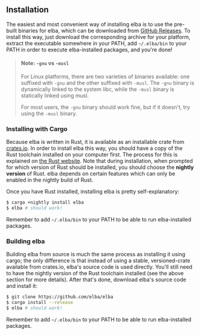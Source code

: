 ## Installation

The easiest and most convenient way of installing elba is to use the pre-built binaries for elba, which can be downloaded from [GitHub Releases](https://github.com/elba/elba/releases). To install this way, just download the corresponding archive for your platform, extract the executable somewhere in your PATH, add `~/.elba/bin` to your PATH in order to execute elba-installed packages, and you're done!

> #### Note: `-gnu` vs `-musl`
>
> For Linux platforms, there are two varieties of binaries available: one
> suffixed with `-gnu` and the other suffixed with `-musl`. The `-gnu` binary is
> dynamically linked to the system libc, while the `-musl` binary is statically
> linked using musl.
>
> For most users, the `-gnu` binary should work fine, but if it doesn't, try
> using the `-musl` binary.

### Installing with Cargo

Because elba is written in Rust, it is available as an installable crate from [crates.io](https://crates.io). In order to install elba this way, you should have a copy of the Rust toolchain installed on your computer first. The process for this is explained on [the Rust website](https://www.rust-lang.org/en-US/install.html). Note that during installation, when prompted for which version of Rust should be installed, you should choose the **nightly version** of Rust. elba depends on certain features which can only be enabled in the nightly build of Rust.

Once you have Rust installed, installing elba is pretty self-explanatory:

```sh
$ cargo +nightly install elba
$ elba # should work!
```

Remember to add `~/.elba/bin` to your PATH to be able to run elba-installed packages.

### Building elba

Building elba from source is much the same process as installing it using cargo; the only difference is that instead of using a stable, versioned-crate available from crates.io, elba's source code is used directly. You'll still need to have the nightly version of the Rust toolchain installed (see the above section for more details). After that's done, download elba's source code and install it:

```sh
$ git clone https://github.com/elba/elba
$ cargo install --release
$ elba # should work!
```

Remember to add `~/.elba/bin` to your PATH to be able to run elba-installed packages.
